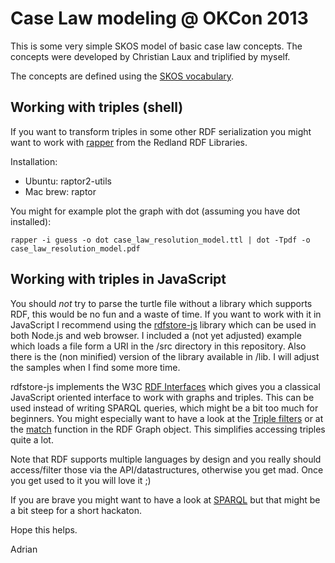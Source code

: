 # Case Law modeling @ OKCon 2013

This is some very simple SKOS model of basic case law concepts. The concepts were developed by Christian Laux and triplified by myself.

The concepts are defined using the [SKOS vocabulary](http://www.w3.org/2009/08/skos-reference/skos.html). 


## Working with triples (shell)

If you want to transform triples in some other RDF serialization you might want to work with [rapper](http://librdf.org/) from the Redland RDF Libraries.

Installation:

* Ubuntu: raptor2-utils
* Mac brew: raptor

You might for example plot the graph with dot (assuming you have dot installed):

    rapper -i guess -o dot case_law_resolution_model.ttl | dot -Tpdf -o case_law_resolution_model.pdf

## Working with triples in JavaScript

You should *not* try to parse the turtle file without a library which supports RDF, this would be no fun and a waste of time. If you want to work with it in JavaScript I recommend using the [rdfstore-js](https://github.com/antoniogarrote/rdfstore-js) library which can be used in both Node.js and web browser. I included a (not yet adjusted) example which loads a file form a URI in the /src directory in this repository. Also there is the (non minified) version of the library available in /lib. I will adjust the samples when I find some more time.

rdfstore-js implements the W3C [RDF Interfaces](http://www.w3.org/TR/rdf-interfaces/) which gives you a classical JavaScript oriented interface to work with graphs and triples. This can be used instead of writing SPARQL queries, which might be a bit too much for beginners. You might especially want to have a look at the [Triple filters](http://www.w3.org/TR/rdf-interfaces/#triple-filters) or at the [match](http://www.w3.org/TR/rdf-interfaces/#widl-Graph-match-Graph-any-subject-any-predicate-any-object-unsigned-long-limit) function in the RDF Graph object. This simplifies accessing triples quite a lot.

Note that RDF supports multiple languages by design and you really should access/filter those via the API/datastructures, otherwise you get mad. Once you get used to it you will love it ;)

If you are brave you might want to have a look at [SPARQL](http://www.w3.org/TR/sparql11-query/) but that might be a bit steep for a short hackaton. 

Hope this helps.

Adrian
